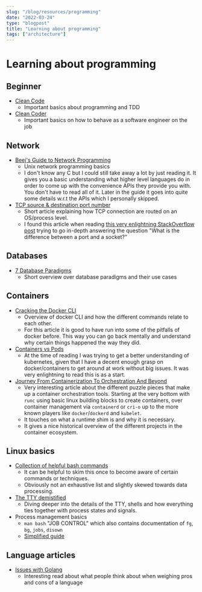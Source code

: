 ```yaml
---
slug: "/blog/resources/programming"
date: "2022-03-24"
type: "blogpost"
title: "Learning about programming"
tags: ["architecture"]
---
```


# Learning about programming

## Beginner

- [Clean Code](https://books.google.com/books/about/Clean_Code.html?id=hjEFCAAAQBAJ&source=kp_book_description)
  - Important basics about programming and TDD
- [Clean Coder](https://books.google.com/books/about/The_Clean_Coder.html?id=VQlvAQAAQBAJ&source=kp_book_description)
  - Important basics on how to behave as a software engineer on the job

## Network

- [Beej's Guide to Network Programming](https://beej.us/guide/bgnet/html/#client-server-background)
  - Unix network programming basics
  - I don't know any C but I could still take away a lot by just reading it. It gives you a basic understanding what higher level languages do in order to come up with the convenience APIs they provide you with. You don't have to read all of it. Later in the guide it goes into quite some details w.r.t the APIs which I personally skipped.
- [TCP source & destination port number](https://www.firewall.cx/networking-topics/protocols/tcp/133-tcp-source-destination-ports.html)
  - Short article explaining how TCP connection are routed on an OS/process level.
  - I found this article when reading [this very enlightning StackOverflow post](https://stackoverflow.com/questions/152457/what-is-the-difference-between-a-port-and-a-socket/152863#152863) trying to go in-depth answering the question "What is the difference between a port and a socket?"

## Databases

- [7 Database Paradigms](https://www.youtube.com/watch?v=W2Z7fbCLSTw&feature=youtu.be)
  - Short overview over database paradigms and their use cases

## Containers

- [Cracking the Docker CLI](https://iximiuz.com/en/posts/containers-101-container-mgmt-commands/)
  - Overview of docker CLI and how the different commands relate to each other.
  - For this article it is good to have run into some of the pitfalls of docker before. This way you can go back mentally and understand why certain things happened the way they did.
- [Containers vs Pods](https://iximiuz.com/en/posts/containers-vs-pods/)
  - At the time of reading I was trying to get a better understanding of kubernetes, given that I have a decent enough grasp on docker/containers to get around at work without big issues. It was very enlightning to read this is as a start.
- [Journey From Containerization To Orchestration And Beyond](https://iximiuz.com/en/posts/journey-from-containerization-to-orchestration-and-beyond/#container-runtimes)
  - Very interesting article about the different puzzle pieces that make up a container orchestration tools. Starting at the very bottom with `runc` using basic linux building blocks to create containers, over container management via `containerd` or `cri-o` up to the more known players like `docker`/`dockerd` and `kubelet`.
  - It touches on what a runtime shim is and why it is necessary.
  - It gives a nice historical overview of the different projects in the container ecosystem.

## Linux basics

- [Collection of helpful bash commands](https://github.com/onceupon/Bash-Oneliner)
  - It can be helpful to skim this once to become aware of certain commands or techniques.
  - Obviously not an exhaustive list and slightly skewed towards data processing.
- [The TTY demistified](https://www.linusakesson.net/programming/tty/index.php)
  - Diving deeper into the details of the TTY, shells and how everything ties together with process states and signals.
- Process management basics
  - `man bash` "JOB CONTROL" which also contains documentation of `fg`, `bg`, `jobs`, `disown`
  - [Simplified guide](https://www.webservertalk.com/disown)

## Language articles

- [Issues with Golang](https://fasterthanli.me/articles/lies-we-tell-ourselves-to-keep-using-golang)
  - Interesting read about what people think about when weighing pros and cons of a language
